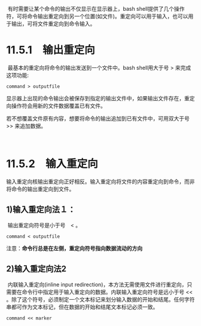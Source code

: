​			有时需要让某个命令的输出不仅显示在显示器上，bash shell提供了几个操作符，可将命令输出重定向到另一个位置(如文件)。重定向可以用于输入，也可以用于输出，可将文件重定向到命令输入。



# 11.5.1　输出重定向

​			最基本的重定向将命令的输出发送到一个文件中。bash shell用大于号  >  来完成这项功能:

```
command > outputfile
```

显示器上出现的命令输出会被保存到指定的输出文件中，如果输出文件存在，重定向操作符会用新的文件数据覆盖已有文件。

​			若不想覆盖文件原有内容，想要将命令的输出追加到已有文件中，可用双大于号　>> 来追加数据。

​			

# 11.5.2　输入重定向

​			输入重定向核输出重定向正好相反。输入重定向将文件的内容重定向到命令，而非将命令的输出重定向到文件。

## 1)输入重定向法１：

​			输出重定向符号是小于号　< 。

```
command < outputfile
```

​			注意：**命令行总是在左侧，重定向符号指向数据流动的方向**



## 2)输入重定向法2

​			内联输入重定向(inline input redirection)，本方法无需使用文件进行重定向，只需要在命令行中指定用于输入重定向的数据。内联输入重定向符号是远小于号 <<  。除了这个符号，必须制定一个文本标记来划分输入数据的开始和结尾。任何字符串都可作为文本标记，但在数据的开始和结尾文本标记必须一致。

```
command << marker
```

